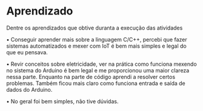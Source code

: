 # Aprendizado

Dentre os aprendizados que obtive duranta a execução das atividades

• Conseguir aprender mais sobre a linguagem C/C++, percebi que fazer sistemas automatizados e mexer com IoT é bem mais simples e legal do que eu pensava.

• Revir conceitos sobre eletricidade, ver na prática como funciona mexendo no sistema do Arduino é bem legal e me proporcionou uma maior clareza nessa parte. Enquanto na parte de código aprendi a resolver certos problemas. Também ficou mais claro como funciona entrada e saída de dados do Arduino.

• No geral foi bem simples, não tive dúvidas.
